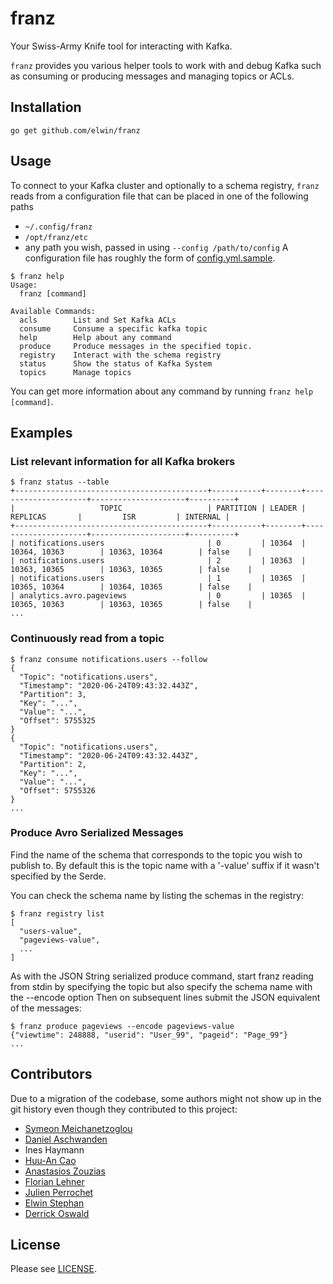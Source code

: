 # franz

Your Swiss-Army Knife tool for interacting with Kafka.

`franz` provides you various helper tools to work with and debug Kafka such as consuming or producing messages and
managing topics or ACLs.

## Installation

```console
go get github.com/elwin/franz
```

## Usage

To connect to your Kafka cluster and optionally to a schema registry, `franz` reads from a configuration file that can
be
placed in one of the following paths

- `~/.config/franz`
- `/opt/franz/etc`
- any path you wish, passed in using `--config /path/to/config`
  A configuration file has roughly the form of [config.yml.sample](config.yml.sample).

```console
$ franz help
Usage:
  franz [command]

Available Commands:
  acls        List and Set Kafka ACLs
  consume     Consume a specific kafka topic
  help        Help about any command
  produce     Produce messages in the specified topic.
  registry    Interact with the schema registry
  status      Show the status of Kafka System
  topics      Manage topics
```

You can get more information about any command by running `franz help [command]`.

## Examples

### List relevant information for all Kafka brokers

```console
$ franz status --table
+-------------------------------------------+-----------+--------+---------------------+---------------------+----------+
|                   TOPIC                   | PARTITION | LEADER |      REPLICAS       |         ISR         | INTERNAL |
+-------------------------------------------+-----------+--------+---------------------+---------------------+----------+
| notifications.users                       | 0         | 10364  | 10364, 10363        | 10363, 10364        | false    |
| notifications.users                       | 2         | 10363  | 10363, 10365        | 10363, 10365        | false    |
| notifications.users                       | 1         | 10365  | 10365, 10364        | 10364, 10365        | false    |
| analytics.avro.pageviews                  | 0         | 10365  | 10365, 10363        | 10363, 10365        | false    |
...
```

### Continuously read from a topic

```console
$ franz consume notifications.users --follow
{
  "Topic": "notifications.users",
  "Timestamp": "2020-06-24T09:43:32.443Z",
  "Partition": 3,
  "Key": "...",
  "Value": "...",
  "Offset": 5755325
}
{
  "Topic": "notifications.users",
  "Timestamp": "2020-06-24T09:43:32.443Z",
  "Partition": 2,
  "Key": "...",
  "Value": "...",
  "Offset": 5755326
}
...
```

### Produce Avro Serialized Messages

Find the name of the schema that corresponds to the topic you wish to publish to.
By default this is the topic name with a '-value' suffix if it wasn't specified by the Serde.

You can check the schema name by listing the schemas in the registry:

```console
$ franz registry list
[
  "users-value",
  "pageviews-value",
  ...
]
```

As with the JSON String serialized produce command, start franz reading from stdin
by specifying the topic but also specify the schema name with the --encode option
Then on subsequent lines submit the JSON equivalent of the messages:

```console
$ franz produce pageviews --encode pageviews-value
{"viewtime": 248888, "userid": "User_99", "pageid": "Page_99"}
...
```

## Contributors

Due to a migration of the codebase, some authors might not show up in the git history even though they contributed to
this project:

- [Symeon Meichanetzoglou](https://github.com/symaras)
- [Daniel Aschwanden](https://github.com/nimdanitro)
- Ines Haymann
- [Huu-An Cao](https://github.com/Huuancao)
- [Anastasios Zouzias](https://github.com/zouzias)
- [Florian Lehner](https://github.com/florianl)
- [Julien Perrochet](https://github.com/Shastick)
- [Elwin Stephan](https://github.com/elwin)
- [Derrick Oswald](https://github.com/derrickoswald)

## License

Please see [LICENSE](LICENSE).
